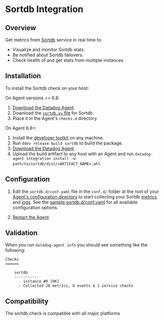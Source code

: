 # Sortdb Integration

## Overview

Get metrics from [Sortdb][1] service in real time to:

* Visualize and monitor Sortdb stats.
* Be notified about Sortdb failovers.
* Check health of and get stats from multiple instances

## Installation

To install the Sortdb check on your host:

On Agent versions <= 6.8:

1. [Download the Datadog Agent][2].
2. Download the [`sortdb.py` file][7] for Sortdb.
3. Place it in the Agent's `checks.d` directory.

On Agent 6.8+:

1. Install the [developer toolkit][3] on any machine.
2. Run `ddev release build sortdb` to build the package.
3. [Download the Datadog Agent][2].
4. Upload the build artifact to any host with an Agent and run `datadog-agent integration install -w path/to/sortdb/dist/<ARTIFACT_NAME>.whl`.

## Configuration

1. Edit the `sortdb.d/conf.yaml` file in the `conf.d/` folder at the root of your [Agent's configuration directory][4] to start collecting your Sortdb [metrics](#metric-collection) and [logs](#log-collection).
  See the [sample sortdb.d/conf.yaml][5] for all available configuration options.

2. [Restart the Agent][6]

## Validation

When you run `datadog-agent info` you should see something like the following:

    Checks
    ======

        sortdb
        -----------
          - instance #0 [OK]
          - Collected 28 metrics, 0 events & 1 service checks

## Compatibility

The sortdb check is compatible with all major platforms

[1]: https://github.com/jehiah/sortdb
[2]: https://app.datadoghq.com/account/settings#agent
[3]: https://docs.datadoghq.com/developers/integrations/new_check_howto/#developer-toolkit
[4]: https://docs.datadoghq.com/agent/faq/agent-configuration-files/#agent-configuration-directory
[5]: https://github.com/DataDog/integrations-extras/blob/master/sortdb/datadog_checks/sortdb/data/conf.yaml.example
[6]: https://docs.datadoghq.com/agent/faq/agent-commands/#start-stop-restart-the-agent
[7]: https://github.com/DataDog/integrations-extras/blob/master/sortdb/datadog_checks/sortdb/sortdb.py
